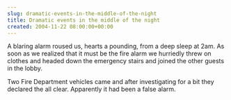 ```yaml
---  
slug: dramatic-events-in-the-middle-of-the-night
title: Dramatic events in the middle of the night
created: 2004-11-22 08:00:00+00:00
---  
```


A blaring alarm roused us, hearts a pounding, from a deep sleep at 2am. As soon as we realized that it must be the fire alarm we hurriedly threw on clothes and headed down the emergency stairs and joined the other guests in the lobby.

Two Fire Department vehicles came and after investigating for a bit they declared the all clear.  Apparently it had been a false alarm.

